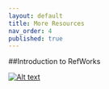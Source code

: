 ```yaml
---
layout: default
title: More Resources
nav_order: 4
published: true
---
```


##Introduction to RefWorks

[![Alt text](https://img.youtube.com/vi/VID/1.jpg)](https://www.youtube.com/watch?v=9mTYGIOBvag)
